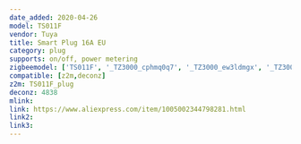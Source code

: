 ```yaml
---
date_added: 2020-04-26
model: TS011F
vendor: Tuya
title: Smart Plug 16A EU
category: plug
supports: on/off, power metering
zigbeemodel: ['TS011F', '_TZ3000_cphmq0q7', '_TZ3000_ew3ldmgx', '_TZ3000_mraovvmm', '_TZ3000_dpo1ysak']
compatible: [z2m,deconz]
z2m: TS011F_plug
deconz: 4838
mlink: 
link: https://www.aliexpress.com/item/1005002344798281.html
link2: 
link3: 
---
```

